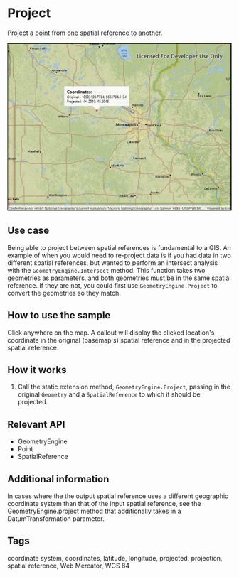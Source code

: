 # Project

Project a point from one spatial reference to another.

![Image of project](Project.jpg)

## Use case

Being able to project between spatial references is fundamental to a GIS. An example of when you would need to re-project data is if you had data in two different spatial references, but wanted to perform an intersect analysis with the `GeometryEngine.Intersect` method. This function takes two geometries as parameters, and both geometries must be in the same spatial reference. If they are not, you could first use `GeometryEngine.Project` to convert the geometries so they match.

## How to use the sample

Click anywhere on the map. A callout will display the clicked location's coordinate in the original (basemap's) spatial reference and in the projected spatial reference.

## How it works

1. Call the static extension method, `GeometryEngine.Project`, passing in the original `Geometry` and a `SpatialReference` to which it should be projected.

## Relevant API

* GeometryEngine
* Point
* SpatialReference

## Additional information

In cases where the the output spatial reference uses a different geographic coordinate system than that of the input spatial reference, see the GeometryEngine.project method that additionally takes in a DatumTransformation parameter.

## Tags

coordinate system, coordinates, latitude, longitude, projected, projection, spatial reference, Web Mercator, WGS 84
